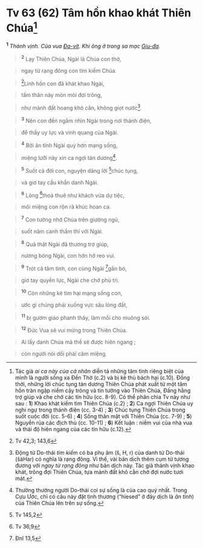 # Tv 63 (62) Tâm hồn khao khát Thiên Chúa[^1]
<sup><b>1</b></sup> *Thánh vịnh. Của vua [Đa-vít](). Khi ông ở trong sa mạc [Giu-đa]().*


> <sup><b>2</b></sup> Lạy Thiên Chúa, Ngài là Chúa con thờ,
>


> ngay từ rạng đông con tìm kiếm Chúa.
>


> [^1*]Linh hồn con đã khát khao Ngài,
>


> tấm thân này mòn mỏi đợi trông,
>


> như mảnh đất hoang khô cằn, không giọt nước[^2].
>


> <sup><b>3</b></sup> Nên con đến ngắm nhìn Ngài trong nơi thánh điện,
>


> để thấy uy lực và vinh quang của Ngài.
>


> <sup><b>4</b></sup> Bởi ân tình Ngài quý hơn mạng sống,
>


> miệng lưỡi này xin ca ngợi tán dương[^3].
>


> <sup><b>5</b></sup> Suốt cả đời con, nguyện dâng lời [^2*]chúc tụng,
>


> và giơ tay cầu khẩn danh Ngài.
>


> <sup><b>6</b></sup> Lòng [^3*]thoả thuê như khách vừa dự tiệc,
>


> môi miệng con rộn rã khúc hoan ca.
>


> <sup><b>7</b></sup> Con tưởng nhớ Chúa trên giường ngủ,
>


> suốt năm canh thầm thĩ với Ngài.
>


> <sup><b>8</b></sup> Quả thật Ngài đã thương trợ giúp,
>


> nương bóng Ngài, con hớn hở reo vui.
>


> <sup><b>9</b></sup> Trót cả tâm tình, con cùng Ngài [^4*]gắn bó,
>


> giơ tay quyền lực, Ngài che chở phù trì.
>


> <sup><b>10</b></sup> Còn những kẻ tìm hại mạng sống con,
>


> ước gì chúng phải xuống vực sâu lòng đất,
>


> <sup><b>11</b></sup> bị gươm giáo phanh thây, làm mồi cho muông sói.
>


> <sup><b>12</b></sup> Đức Vua sẽ vui mừng trong Thiên Chúa.
>


> Ai lấy danh Chúa mà thề sẽ được hiên ngang ;
>


> còn người nói dối phải câm miệng.
>

[^1]: Tác giả *ai ca này của cá nhân* diễn tả những tâm tình riêng biệt của mình là người sống xa Đền Thờ (c.2) và bị kẻ thù bách hại (c.10). Đồng thời, những lời chúc tụng tán dương Thiên Chúa phát xuất từ một tâm hồn tràn ngập niềm cậy trông và tin tưởng vào Thiên Chúa, Đấng hằng trợ giúp và che chở các tín hữu (cc. 8-9). Có thể phân chia Tv này như sau : **1**) Khao khát kiếm tìm Thiên Chúa (c.2) ; **2**) Ca ngợi Thiên Chúa uy nghi ngự trong thánh điện (cc. 3-4) ; **3**) Chúc tụng Thiên Chúa trong suốt cuộc đời (cc. 5-6) ; **4**) Sống thân mật với Thiên Chúa (cc. 7-9) ; **5**) Nguyền rủa các địch thù (cc. 10-11) ; **6**) Kết luận : niềm vui của nhà vua và thái độ hiên ngang của các tín hữu (c.12).
[^2]: Động từ Do-thái *tìm kiếm* có ba phụ âm (š, H, r) của danh từ Do-thái (šäHar) có nghĩa là rạng đông. Vì thế, vài bản dịch thêm cụm từ tương đương với *ngay từ rạng đông* như bản dịch này. Tác giả thánh vịnh khao khát, trông đợi Thiên Chúa, tựa mảnh đất khô cằn chờ đợi nước tươi mát.
[^3]: Thường thường người Do-thái coi sự sống là của cao quý nhất. Trong Cựu Ước, chỉ có câu này đặt tình thương (“hïesed” ở đây dịch là *ân tình*) của Thiên Chúa lên trên sự sống.
[^1*]: Tv 42,3; 143,6
[^2*]: Tv 145,2
[^3*]: Tv 36,9
[^4*]: Đnl 13,5